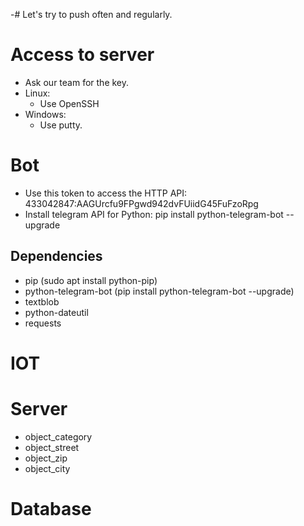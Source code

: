 -# Let's try to push often and regularly.

# Access to server

- Ask our team for the key.
- Linux:
	- Use OpenSSH
- Windows: 
	- Use putty.

# Bot

- Use this token to access the HTTP API: 433042847:AAGUrcfu9FPgwd942dvFUiidG45FuFzoRpg
- Install telegram API for Python: pip install python-telegram-bot --upgrade

## Dependencies

- pip (sudo apt install python-pip)
- python-telegram-bot (pip install python-telegram-bot --upgrade)
- textblob
- python-dateutil
- requests


# IOT



# Server
- object_category
- object_street
- object_zip
- object_city

# Database
